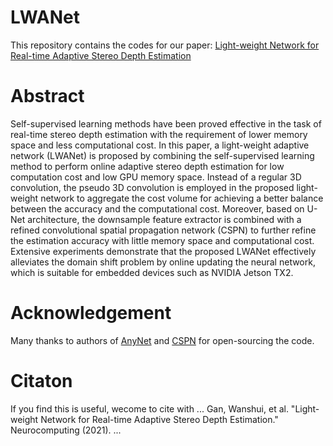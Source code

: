 # LWANet
This repository contains the codes for our paper: [Light-weight Network for Real-time Adaptive Stereo Depth Estimation](https://www.sciencedirect.com/science/article/pii/S0925231221002599) 

# Abstract
Self-supervised learning methods have been proved effective in the task of real-time stereo
depth estimation with the requirement of lower memory space and less computational cost. In this
paper, a light-weight adaptive network (LWANet) is proposed by combining the self-supervised
learning method to perform online adaptive stereo depth estimation for low computation cost and
low GPU memory space. Instead of a regular 3D convolution, the pseudo 3D convolution is
employed in the proposed light-weight network to aggregate the cost volume for achieving a better
balance between the accuracy and the computational cost. Moreover, based on U-Net architecture,
the downsample feature extractor is combined with a refined convolutional spatial propagation
network (CSPN) to further refine the estimation accuracy with little memory space and
computational cost. Extensive experiments demonstrate that the proposed LWANet effectively
alleviates the domain shift problem by online updating the neural network, which is suitable for
embedded devices such as NVIDIA Jetson TX2.


# Acknowledgement

Many thanks to authors of [AnyNet](https://github.com/mileyan/AnyNet) and [CSPN](https://github.com/XinJCheng/CSPN) for open-sourcing the code.

# Citaton

If you find this is useful, wecome to cite with 
...
Gan, Wanshui, et al. "Light-weight Network for Real-time Adaptive Stereo Depth Estimation." Neurocomputing (2021).
...
